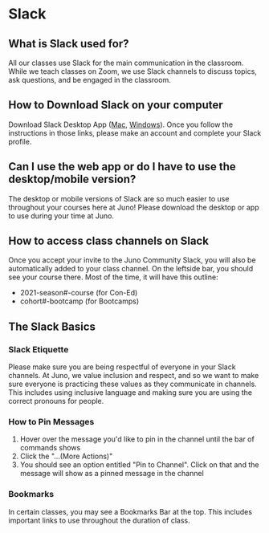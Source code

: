 # Slack

## What is Slack used for?
All our classes use Slack for the main communication in the classroom. While we teach classes on Zoom, we use Slack channels to discuss topics, ask questions, and be engaged in the classroom. 

## How to Download Slack on your computer
Download Slack Desktop App ([Mac](https://slack.com/intl/en-ca/downloads/mac?geocode=en-ca), [Windows](https://slack.com/intl/en-ca/downloads/windows)). Once you follow the instructions in those links, please make an account and complete your Slack profile.

## Can I use the web app or do I have to use the desktop/mobile version?
The desktop or mobile versions of Slack are so much easier to use throughout your courses here at Juno! Please download the desktop or app to use during your time at Juno. 

## How to access class channels on Slack
Once you accept your invite to the Juno Community Slack, you will also be automatically added to your class channel. On the leftside bar, you should see your course there. Most of the time, it will have this outline: 
- 2021-season#-course (for Con-Ed)
- cohort#-bootcamp (for Bootcamps)

## The Slack Basics
### Slack Etiquette
Please make sure you are being respectful of everyone in your Slack channels. At Juno, we value inclusion and respect, and so we want to make sure everyone is practicing these values as they communicate in channels. This includes using inclusive language and making sure you are using the correct pronouns for people. 

### How to Pin Messages
1. Hover over the message you'd like to pin in the channel until the bar of commands shows
2. Click the "...(More Actions)" 
3. You should see an option entitled "Pin to Channel". Click on that and the message will show as a pinned message in the channel
 
### Bookmarks
In certain classes, you may see a Bookmarks Bar at the top. This includes important links to use throughout the duration of class. 
